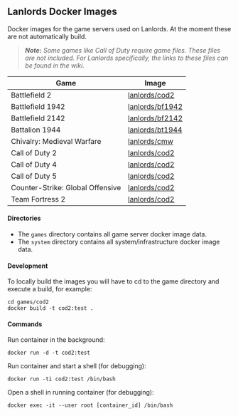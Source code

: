 Lanlords Docker Images
----------------------

Docker images for the game servers used on Lanlords. At the moment these are not
automatically build.

> ***Note:***
> *Some games like Call of Duty require game files. These files are not included.*
> *For Lanlords specifically, the links to these files can be found in the wiki.*

| Game                             | Image                                                                                    |
|----------------------------------|------------------------------------------------------------------------------------------|
| Battlefield 2                    | [lanlords/cod2](https://cloud.docker.com/u/lanlords/repository/docker/lanlords/cod2)     |
| Battlefield 1942                 | [lanlords/bf1942](https://cloud.docker.com/u/lanlords/repository/docker/lanlords/bf1942) |
| Battlefield 2142                 | [lanlords/bf2142](https://cloud.docker.com/u/lanlords/repository/docker/lanlords/bf2142) |
| Battalion 1944                   | [lanlords/bt1944](https://cloud.docker.com/u/lanlords/repository/docker/lanlords/bt1944) |
| Chivalry: Medieval Warfare       | [lanlords/cmw](https://cloud.docker.com/u/lanlords/repository/docker/lanlords/cmw)       |
| Call of Duty 2                   | [lanlords/cod2](https://cloud.docker.com/u/lanlords/repository/docker/lanlords/cod2)     |
| Call of Duty 4                   | [lanlords/cod2](https://cloud.docker.com/u/lanlords/repository/docker/lanlords/cod4)     |
| Call of Duty 5                   | [lanlords/cod2](https://cloud.docker.com/u/lanlords/repository/docker/lanlords/cod5)     |
| Counter-Strike: Global Offensive | [lanlords/cod2](https://cloud.docker.com/u/lanlords/repository/docker/lanlords/csgo)     |
| Team Fortress 2                  | [lanlords/cod2](https://cloud.docker.com/u/lanlords/repository/docker/lanlords/tf2)      |

#### Directories

* The `games` directory contains all game server docker image data.
* The `system` directory contains all system/infrastructure docker image data.

#### Development

To locally build the images you will have to cd to the game directory and execute a build, for example:
```
cd games/cod2
docker build -t cod2:test .
```

#### Commands

Run container in the background:
```
docker run -d -t cod2:test
```
Run container and start a shell (for debugging):
```
docker run -ti cod2:test /bin/bash
```
Open a shell in running container (for debugging):
```
docker exec -it --user root [container_id] /bin/bash
```
